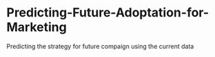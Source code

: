 # Predicting-Future-Adoptation-for-Marketing
Predicting the strategy for future compaign using the current data
